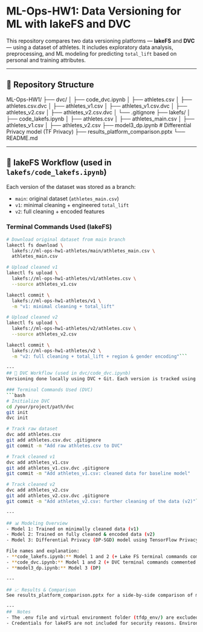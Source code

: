 # ML-Ops-HW1: Data Versioning for ML with lakeFS and DVC

This repository compares two data versioning platforms — **lakeFS** and **DVC** — using a dataset of athletes. It includes exploratory data analysis, preprocessing, and ML modeling for predicting `total_lift` based on personal and training attributes.

---

## 🔧 Repository Structure


ML-Ops-HW1/
├── dvc/
│ ├── code_dvc.ipynb
│ ├── athletes.csv
│ ├── athletes.csv.dvc
│ ├── athletes_v1.csv
│ ├── athletes_v1.csv.dvc
│ ├── athletes_v2.csv
│ ├── athletes_v2.csv.dvc
│ └── .gitignore
├── lakefs/
│ ├── code_lakefs.ipynb
│ ├── athletes.csv
│ ├── athletes_main.csv
│ ├── athletes_v1.csv
│ ├── athletes_v2.csv
├── model3_dp.ipynb # Differential Privacy model (TF Privacy)
├── results_platform_comparison.pptx
└── README.md

---

## 🚀 lakeFS Workflow (used in `lakefs/code_lakefs.ipynb`)

Each version of the dataset was stored as a branch:
- `main`: original dataset (`athletes_main.csv`)
- `v1`: minimal cleaning + engineered `total_lift`
- `v2`: full cleaning + encoded features

### Terminal Commands Used (lakeFS)

```bash
# Download original dataset from main branch
lakectl fs download \
  lakefs://ml-ops-hw1-athletes/main/athletes_main.csv \
  athletes_main.csv

# Upload cleaned v1
lakectl fs upload \
  lakefs://ml-ops-hw1-athletes/v1/athletes.csv \
  --source athletes_v1.csv

lakectl commit \
  lakefs://ml-ops-hw1-athletes/v1 \
  -m "v1: minimal cleaning + total_lift"

# Upload cleaned v2
lakectl fs upload \
  lakefs://ml-ops-hw1-athletes/v2/athletes.csv \
  --source athletes_v2.csv

lakectl commit \
  lakefs://ml-ops-hw1-athletes/v2 \
  -m "v2: full cleaning + total_lift + region & gender encoding"```
  
---
## 📁 DVC Workflow (used in dvc/code_dvc.ipynb)
Versioning done locally using DVC + Git. Each version is tracked using .dvc files:

### Terminal Commands Used (DVC)
```bash
# Initialize DVC
cd /your/project/path/dvc
git init
dvc init

# Track raw dataset
dvc add athletes.csv
git add athletes.csv.dvc .gitignore
git commit -m "Add raw athletes.csv to DVC"

# Track cleaned v1
dvc add athletes_v1.csv
git add athletes_v1.csv.dvc .gitignore
git commit -m "Add athletes_v1.csv: cleaned data for baseline model"

# Track cleaned v2
dvc add athletes_v2.csv
git add athletes_v2.csv.dvc .gitignore
git commit -m "Add athletes_v2.csv: further cleaning of the data (v2)"```

---

## 📊 Modeling Overview
- Model 1: Trained on minimally cleaned data (v1)
- Model 2: Trained on fully cleaned & encoded data (v2)
- Model 3: Differential Privacy (DP-SGD) model using TensorFlow Privacy, trained on v2

File names and explanation: 
- **code_lakefs.ipynb:** Model 1 and 2 (+ Lake FS terminal commands commented out)
- **code_dvc.ipynb:** Model 1 and 2 (+ DVC terminal commands commented out). Same results as **code_lakefs.ipynb**
- **model3_dp.ipynb:** Model 3 (DP)

---

## 📈 Results & Comparison
See results_platform_comparison.pptx for a side-by-side comparison of model performance across versions

---
##  Notes
- The .env file and virtual environment folder (tfdp_env/) are excluded and should not be committed.
- Credentials for lakeFS are not included for security reasons. Environment variables were loaded via dotenv.

